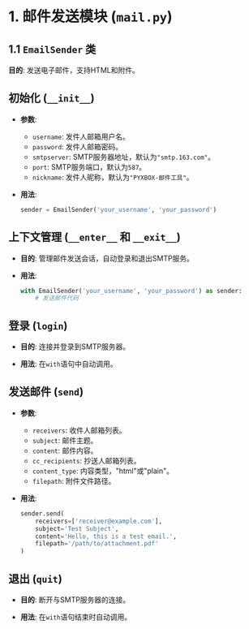 # 1. 邮件发送模块 (`mail.py`)

## 1.1 `EmailSender` 类

**目的**: 发送电子邮件，支持HTML和附件。

## 初始化 (`__init__`)
- **参数**:
  - `username`: 发件人邮箱用户名。
  - `password`: 发件人邮箱密码。
  - `smtpserver`: SMTP服务器地址，默认为`"smtp.163.com"`。
  - `port`: SMTP服务端口，默认为`587`。
  - `nickname`: 发件人昵称，默认为`"PYXBOX-邮件工具"`。

- **用法**:
  ```python
  sender = EmailSender('your_username', 'your_password')
  ```

## 上下文管理 (`__enter__` 和 `__exit__`)
- **目的**: 管理邮件发送会话，自动登录和退出SMTP服务。

- **用法**:
  ```python
  with EmailSender('your_username', 'your_password') as sender:
      # 发送邮件代码
  ```

## 登录 (`login`)
- **目的**: 连接并登录到SMTP服务器。

- **用法**: 在`with`语句中自动调用。

## 发送邮件 (`send`)
- **参数**:
  - `receivers`: 收件人邮箱列表。
  - `subject`: 邮件主题。
  - `content`: 邮件内容。
  - `cc_recipients`: 抄送人邮箱列表。
  - `content_type`: 内容类型，"html"或"plain"。
  - `filepath`: 附件文件路径。

- **用法**:
  ```python
  sender.send(
      receivers=['receiver@example.com'],
      subject='Test Subject',
      content='Hello, this is a test email.',
      filepath='/path/to/attachment.pdf'
  )
  ```

## 退出 (`quit`)
- **目的**: 断开与SMTP服务器的连接。

- **用法**: 在`with`语句结束时自动调用。